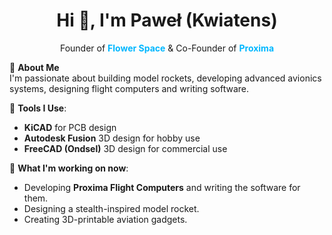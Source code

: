 <h1 align="center">Hi 👋, I'm Paweł (Kwiatens)</h1>

<p align="center">Founder of <span style="color:#00b7ff"><strong>Flower Space</strong></span> & Co-Founder of <span style="color:#00b7ff"><strong>Proxima</strong></span></p>

🚀 **About Me**  
I'm passionate about building model rockets, developing advanced avionics systems, designing flight computers and writing software.

🔧 **Tools I Use**:
- **KiCAD** for PCB design
- **Autodesk Fusion** 3D design for hobby use
- **FreeCAD (Ondsel)** 3D design for commercial use

📍 **What I'm working on now**:
- Developing **Proxima Flight Computers** and writing the software for them.
- Designing a stealth-inspired model rocket.
- Creating 3D-printable aviation gadgets.
